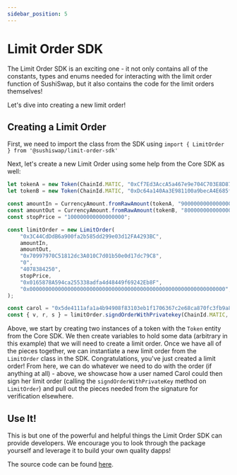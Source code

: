 ```yaml
---
sidebar_position: 5
---
```


# Limit Order SDK

The Limit Order SDK is an exciting one - it not only contains all of the constants, types and enums needed for interacting with the limit order function of SushiSwap, but it also contains the code for the limit orders themselves!

Let's dive into creating a new limit order!

## Creating a Limit Order

First, we need to import the class from the SDK using `import { LimitOrder } from '@sushiswap/limit-order-sdk'`

Next, let's create a new Limit Order using some help from the Core SDK as well:

```typescript
let tokenA = new Token(ChainId.MATIC, "0xCf7Ed3AccA5a467e9e704C703E8D87F634fB0Fc9", 18, "DAI");
let tokenB = new Token(ChainId.MATIC, "0xDc64a140Aa3E981100a9becA4E685f962f0cF6C9", 18, "SUSHI");

const amountIn = CurrencyAmount.fromRawAmount(tokenA, "9000000000000000000");
const amountOut = CurrencyAmount.fromRawAmount(tokenB, "8000000000000000000");
const stopPrice = "100000000000000000";

const limitOrder = new LimitOrder(
	"0x3C44CdDdB6a900fa2b585dd299e03d12FA4293BC",
	amountIn,
	amountOut,
	"0x70997970C51812dc3A010C7d01b50e0d17dc79C8",
	"0",
	"4078384250",
	stopPrice,
	"0x0165878A594ca255338adfa4d48449f69242Eb8F",
	"0x00000000000000000000000000000000000000000000000000000000000000",
);

const carol = "0x5de4111afa1a4b94908f83103eb1f1706367c2e68ca870fc3fb9a804cdab365a";
const { v, r, s } = limitOrder.signdOrderWithPrivatekey(ChainId.MATIC, carol);
```

Above, we start by creating two instances of a token with the `Token` entity from the Core SDK. We then create variables to hold some data (arbitrary in this example) that we will need to create a limit order. Once we have all of the pieces together, we can instantiate a new limit order from the `LimitOrder` class in the SDK. Congratulations, you've just created a limit order! From here, we can do whatever we need to do with the order (if anything at all) - above, we showcase how a user named Carol could then sign her limit order (calling the `signdOrderWithPrivateKey` method on `LimitOrder`) and pull out the pieces needed from the signature for verification elsewhere.

## Use It!

This is but one of the powerful and helpful things the Limit Order SDK can provide developers. We encourage you to look through the package yourself and leverage it to build your own quality dapps!

The source code can be found [here](https://github.com/sushiswap/sdk/tree/canary/packages/limit-order-sdk).
